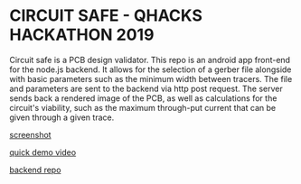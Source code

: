 # CIRCUIT SAFE - QHACKS HACKATHON 2019

Circuit safe is a PCB design validator. This repo is an android app front-end for the node.js backend. It allows for the selection of a gerber file alongside with basic parameters such as the minimum width between tracers. The file and parameters are sent to the backend via http post request. The server sends back a rendered image of the PCB, as well as calculations for the circuit's viability, such as the maximum through-put current that can be given through a given trace.

[screenshot](https://imgur.com/WuQoXq8)

[quick demo video](https://youtu.be/7CH2nNuY6H0)

[backend repo](https://github.com/rsgc-peterson-e/qhacks-2019-backend)
